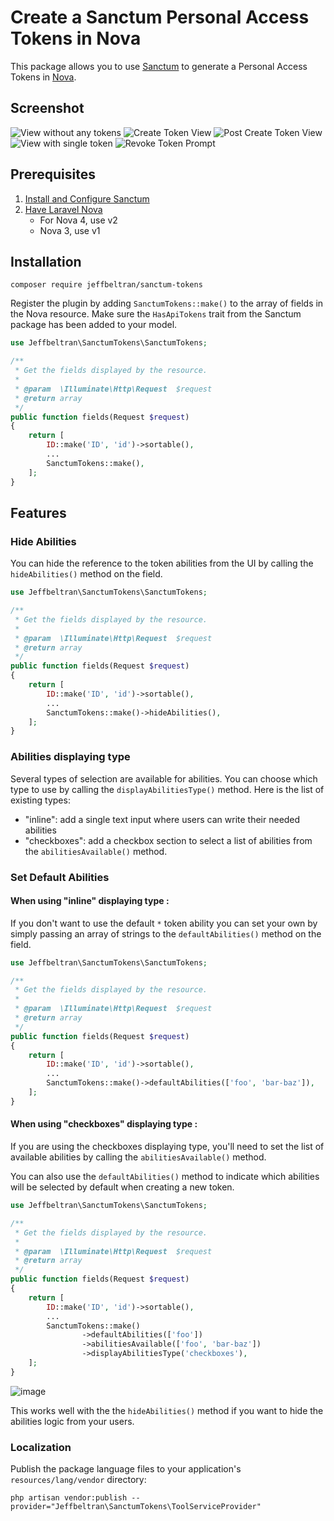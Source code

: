 # Create a Sanctum Personal Access Tokens in Nova

This package allows you to use [Sanctum](https://laravel.com/docs/7.x/sanctum) to generate a Personal Access Tokens in [Nova](https://nova.laravel.com/).

## Screenshot

![View without any tokens](https://user-images.githubusercontent.com/22965241/175853019-a161fd10-5fde-4895-a094-26a7555f45dc.png)
![Create Token View](https://user-images.githubusercontent.com/22965241/175853009-68f7d0bc-087a-49af-bbec-2d237e0330b7.png)
![Post Create Token View](https://user-images.githubusercontent.com/22965241/175853005-466ccddb-4c25-42a0-9af0-42a4a088d249.png)
![View with single token](https://user-images.githubusercontent.com/22965241/175852995-5431d46f-daec-4831-9596-8d551a050286.png)
![Revoke Token Prompt](https://user-images.githubusercontent.com/22965241/175853279-fdd28f9c-d6ae-4abb-b769-12fc70cf2b23.png)

## Prerequisites

1. [Install and Configure Sanctum](https://laravel.com/docs/7.x/sanctum#installation)
2. [Have Laravel Nova](https://nova.laravel.com/)
   - For Nova 4, use v2
   - Nova 3, use v1

## Installation

```
composer require jeffbeltran/sanctum-tokens
```

Register the plugin by adding `SanctumTokens::make()` to the array of fields in the Nova resource. Make sure the
`HasApiTokens` trait from the Sanctum package has been added to your model.

```php
use Jeffbeltran\SanctumTokens\SanctumTokens;

/**
 * Get the fields displayed by the resource.
 *
 * @param  \Illuminate\Http\Request  $request
 * @return array
 */
public function fields(Request $request)
{
    return [
        ID::make('ID', 'id')->sortable(),
        ...
        SanctumTokens::make(),
    ];
}

```

## Features

### Hide Abilities

You can hide the reference to the token abilities from the UI by calling the `hideAbilities()` method on the field.

```php
use Jeffbeltran\SanctumTokens\SanctumTokens;

/**
 * Get the fields displayed by the resource.
 *
 * @param  \Illuminate\Http\Request  $request
 * @return array
 */
public function fields(Request $request)
{
    return [
        ID::make('ID', 'id')->sortable(),
        ...
        SanctumTokens::make()->hideAbilities(),
    ];
}

```

### Abilities displaying type

Several types of selection are available for abilities. You can choose which type to use by calling the `displayAbilitiesType()` method. Here is the list of existing types: 

- "inline": add a single text input where users can write their needed abilities
- "checkboxes": add a checkbox section to select a list of abilities from the `abilitiesAvailable()` method.

### Set Default Abilities

#### When using "inline" displaying type :
If you don't want to use the default `*` token ability you can set your own by simply passing an array of strings to the `defaultAbilities()` method on the field.

```php
use Jeffbeltran\SanctumTokens\SanctumTokens;

/**
 * Get the fields displayed by the resource.
 *
 * @param  \Illuminate\Http\Request  $request
 * @return array
 */
public function fields(Request $request)
{
    return [
        ID::make('ID', 'id')->sortable(),
        ...
        SanctumTokens::make()->defaultAbilities(['foo', 'bar-baz']),
    ];
}

```

#### When using "checkboxes" displaying type :
If you are using the checkboxes displaying type, you'll need to set the list of available abilities by calling the `abilitiesAvailable()` method. 

You can also use the `defaultAbilities()` method to indicate which abilities will be selected by default when creating a new token.

```php
use Jeffbeltran\SanctumTokens\SanctumTokens;

/**
 * Get the fields displayed by the resource.
 *
 * @param  \Illuminate\Http\Request  $request
 * @return array
 */
public function fields(Request $request)
{
    return [
        ID::make('ID', 'id')->sortable(),
        ...
        SanctumTokens::make()
                ->defaultAbilities(['foo'])
                ->abilitiesAvailable(['foo', 'bar-baz'])
                ->displayAbilitiesType('checkboxes'),
    ];
}

```

![image](https://user-images.githubusercontent.com/36328155/225020087-e49993da-b440-46d3-866b-509330f05f03.png)


This works well with the the `hideAbilities()` method if you want to hide the abilities logic from your users.


### Localization

Publish the package language files to your application's `resources/lang/vendor` directory:

```
php artisan vendor:publish --provider="Jeffbeltran\SanctumTokens\ToolServiceProvider"
```
